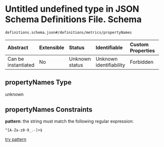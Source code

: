 # Untitled undefined type in JSON Schema Definitions File.  Schema

```txt
definitions.schema.json#/definitions/metrics/propertyNames
```



| Abstract            | Extensible | Status         | Identifiable            | Custom Properties | Additional Properties | Access Restrictions | Defined In                                                                         |
| :------------------ | :--------- | :------------- | :---------------------- | :---------------- | :-------------------- | :------------------ | :--------------------------------------------------------------------------------- |
| Can be instantiated | No         | Unknown status | Unknown identifiability | Forbidden         | Allowed               | none                | [definitions.schema.json\*](../out/definitions.schema.json "open original schema") |

## propertyNames Type

unknown

## propertyNames Constraints

**pattern**: the string must match the following regular expression:&#x20;

```regexp
^[A-Za-z0-9_.-]+$
```

[try pattern](https://regexr.com/?expression=%5E%5BA-Za-z0-9_.-%5D%2B%24 "try regular expression with regexr.com")
